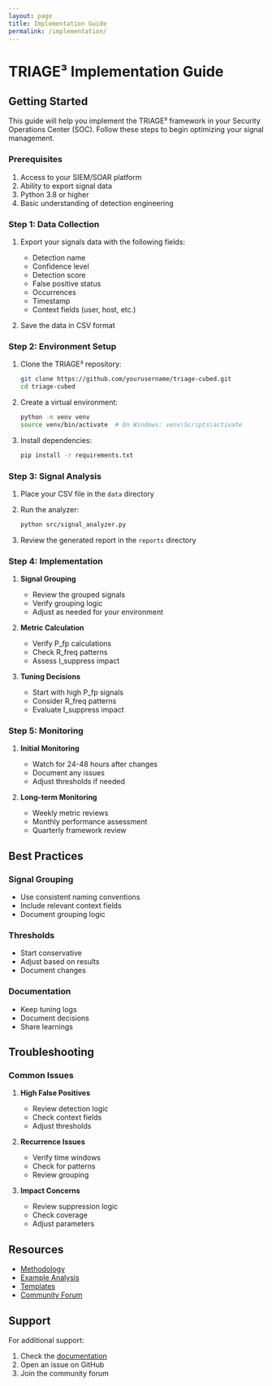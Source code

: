 ```yaml
---
layout: page
title: Implementation Guide
permalink: /implementation/
---
```


# TRIAGE³ Implementation Guide

## Getting Started

This guide will help you implement the TRIAGE³ framework in your Security Operations Center (SOC). Follow these steps to begin optimizing your signal management.

### Prerequisites

1. Access to your SIEM/SOAR platform
2. Ability to export signal data
3. Python 3.8 or higher
4. Basic understanding of detection engineering

### Step 1: Data Collection

1. Export your signals data with the following fields:
   - Detection name
   - Confidence level
   - Detection score
   - False positive status
   - Occurrences
   - Timestamp
   - Context fields (user, host, etc.)

2. Save the data in CSV format

### Step 2: Environment Setup

1. Clone the TRIAGE³ repository:
   ```bash
   git clone https://github.com/yourusername/triage-cubed.git
   cd triage-cubed
   ```

2. Create a virtual environment:
   ```bash
   python -m venv venv
   source venv/bin/activate  # On Windows: venv\Scripts\activate
   ```

3. Install dependencies:
   ```bash
   pip install -r requirements.txt
   ```

### Step 3: Signal Analysis

1. Place your CSV file in the `data` directory

2. Run the analyzer:
   ```bash
   python src/signal_analyzer.py
   ```

3. Review the generated report in the `reports` directory

### Step 4: Implementation

1. **Signal Grouping**
   - Review the grouped signals
   - Verify grouping logic
   - Adjust as needed for your environment

2. **Metric Calculation**
   - Verify P_fp calculations
   - Check R_freq patterns
   - Assess I_suppress impact

3. **Tuning Decisions**
   - Start with high P_fp signals
   - Consider R_freq patterns
   - Evaluate I_suppress impact

### Step 5: Monitoring

1. **Initial Monitoring**
   - Watch for 24-48 hours after changes
   - Document any issues
   - Adjust thresholds if needed

2. **Long-term Monitoring**
   - Weekly metric reviews
   - Monthly performance assessment
   - Quarterly framework review

## Best Practices

### Signal Grouping
- Use consistent naming conventions
- Include relevant context fields
- Document grouping logic

### Thresholds
- Start conservative
- Adjust based on results
- Document changes

### Documentation
- Keep tuning logs
- Document decisions
- Share learnings

## Troubleshooting

### Common Issues

1. **High False Positives**
   - Review detection logic
   - Check context fields
   - Adjust thresholds

2. **Recurrence Issues**
   - Verify time windows
   - Check for patterns
   - Review grouping

3. **Impact Concerns**
   - Review suppression logic
   - Check coverage
   - Adjust parameters

## Resources

- [Methodology](/methodology)
- [Example Analysis](/resources/example-analysis)
- [Templates](/resources/templates)
- [Community Forum](https://github.com/yourusername/triage-cubed/discussions)

## Support

For additional support:
1. Check the [documentation](/docs)
2. Open an issue on GitHub
3. Join the community forum 